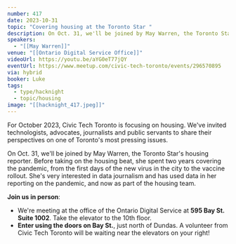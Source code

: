 ```yaml
---
number: 417
date: 2023-10-31
topic: "Covering housing at the Toronto Star "
description: On Oct. 31, we'll be joined by May Warren, the Toronto Star's housing reporter. Before taking on the housing beat, she spent two years covering the pandemic, from the first days of the new virus in the city to the vaccine rollout. She's very interested in data journalism and has used data in her reporting on the pandemic, and now as part of the housing team.
speakers:
  - "[[May Warren]]"
venue: "[[Ontario Digital Service Office]]"
videoUrl: https://youtu.be/aYG0eT77jQY
eventUrl: https://www.meetup.com/civic-tech-toronto/events/296570895
via: hybrid
booker: Luke
tags:
  - type/hacknight
  - topic/housing
image: "[[hacknight_417.jpeg]]"
---
```

For October 2023, Civic Tech Toronto is focusing on housing. We've invited technologists, advocates, journalists and public servants to share their perspectives on one of Toronto's most pressing issues.

On Oct. 31, we'll be joined by May Warren, the Toronto Star's housing reporter. Before taking on the housing beat, she spent two years covering the pandemic, from the first days of the new virus in the city to the vaccine rollout. She's very interested in data journalism and has used data in her reporting on the pandemic, and now as part of the housing team.

**Join us in person**:

* We're meeting at the office of the Ontario Digital Service at **595 Bay St. Suite 1002**. Take the elevator to the 10th floor.
* **Enter using the doors on Bay St.**, just north of Dundas. A volunteer from Civic Tech Toronto will be waiting near the elevators on your right!
